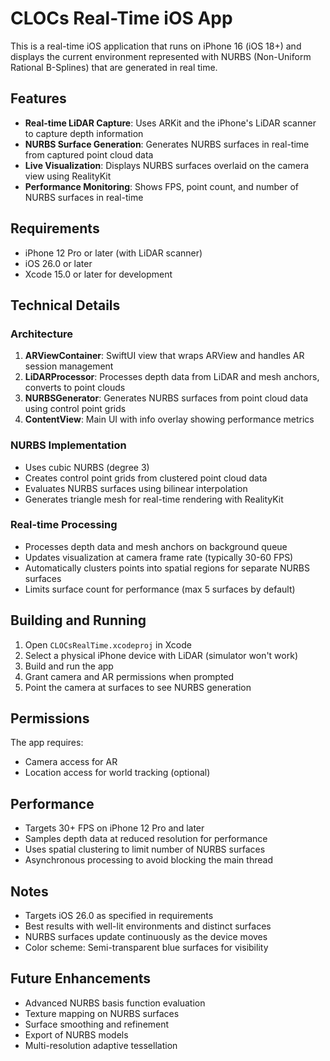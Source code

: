 # CLOCs Real-Time iOS App

This is a real-time iOS application that runs on iPhone 16 (iOS 18+) and displays the current environment represented with NURBS (Non-Uniform Rational B-Splines) that are generated in real time.

## Features

- **Real-time LiDAR Capture**: Uses ARKit and the iPhone's LiDAR scanner to capture depth information
- **NURBS Surface Generation**: Generates NURBS surfaces in real-time from captured point cloud data
- **Live Visualization**: Displays NURBS surfaces overlaid on the camera view using RealityKit
- **Performance Monitoring**: Shows FPS, point count, and number of NURBS surfaces in real-time

## Requirements

- iPhone 12 Pro or later (with LiDAR scanner)
- iOS 26.0 or later
- Xcode 15.0 or later for development

## Technical Details

### Architecture

1. **ARViewContainer**: SwiftUI view that wraps ARView and handles AR session management
2. **LiDARProcessor**: Processes depth data from LiDAR and mesh anchors, converts to point clouds
3. **NURBSGenerator**: Generates NURBS surfaces from point cloud data using control point grids
4. **ContentView**: Main UI with info overlay showing performance metrics

### NURBS Implementation

- Uses cubic NURBS (degree 3)
- Creates control point grids from clustered point cloud data
- Evaluates NURBS surfaces using bilinear interpolation
- Generates triangle mesh for real-time rendering with RealityKit

### Real-time Processing

- Processes depth data and mesh anchors on background queue
- Updates visualization at camera frame rate (typically 30-60 FPS)
- Automatically clusters points into spatial regions for separate NURBS surfaces
- Limits surface count for performance (max 5 surfaces by default)

## Building and Running

1. Open `CLOCsRealTime.xcodeproj` in Xcode
2. Select a physical iPhone device with LiDAR (simulator won't work)
3. Build and run the app
4. Grant camera and AR permissions when prompted
5. Point the camera at surfaces to see NURBS generation

## Permissions

The app requires:
- Camera access for AR
- Location access for world tracking (optional)

## Performance

- Targets 30+ FPS on iPhone 12 Pro and later
- Samples depth data at reduced resolution for performance
- Uses spatial clustering to limit number of NURBS surfaces
- Asynchronous processing to avoid blocking the main thread

## Notes

- Targets iOS 26.0 as specified in requirements
- Best results with well-lit environments and distinct surfaces
- NURBS surfaces update continuously as the device moves
- Color scheme: Semi-transparent blue surfaces for visibility

## Future Enhancements

- Advanced NURBS basis function evaluation
- Texture mapping on NURBS surfaces
- Surface smoothing and refinement
- Export of NURBS models
- Multi-resolution adaptive tessellation
